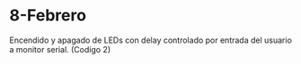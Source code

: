 # 8-Febrero
Encendido y apagado de LEDs con delay controlado por entrada del usuario a monitor serial. (Codigo 2)
